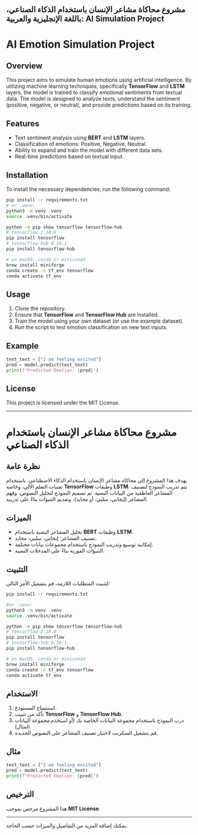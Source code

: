 مشروع محاكاة مشاعر الإنسان باستخدام الذكاء الصناعي، باللغة الإنجليزية والعربية:
AI Simulation Project
---

# AI Emotion Simulation Project

## Overview

This project aims to simulate human emotions using artificial intelligence. By utilizing machine learning techniques, specifically **TensorFlow** and **LSTM** layers, the model is trained to classify emotional sentiments from textual data. The model is designed to analyze texts, understand the sentiment (positive, negative, or neutral), and provide predictions based on its training.

## Features

- Text sentiment analysis using **BERT** and **LSTM** layers.
- Classification of emotions: Positive, Negative, Neutral.
- Ability to expand and train the model with different data sets.
- Real-time predictions based on textual input.

## Installation

To install the necessary dependencies, run the following command:

```bash
pip install -r requirements.txt
# or .venv:
python3 -m venv .venv
source .venv/bin/activate

python -m pip show tensorflow tensorflow-hub
# tensorflow 2.18.0
pip install tensorflow
# tensorflow-hub 0.16.1
pip install tensorflow-hub

# on macOS: conda or miniconad
brew install miniforge
conda create -n tf_env tensorflow
conda activate tf_env
```

## Usage

1. Clone the repository.
2. Ensure that **TensorFlow** and **TensorFlow Hub** are installed.
3. Train the model using your own dataset (or use the example dataset).
4. Run the script to test emotion classification on new text inputs.

## Example

```python
test_text = ["I am feeling excited"]
pred = model.predict(test_text)
print(f"Predicted Emotion: {pred}")
```

## License

This project is licensed under the MIT License.

---

# مشروع محاكاة مشاعر الإنسان باستخدام الذكاء الصناعي

## نظرة عامة

يهدف هذا المشروع إلى محاكاة مشاعر الإنسان باستخدام الذكاء الاصطناعي. باستخدام تقنيات التعلم الآلي، وخاصة **TensorFlow** وطبقات **LSTM**، يتم تدريب النموذج لتصنيف المشاعر العاطفية من البيانات النصية. تم تصميم النموذج لتحليل النصوص، وفهم المشاعر (إيجابي، سلبي، أو محايد)، وتقديم التنبؤات بناءً على تدريبه.

## الميزات

- تحليل المشاعر النصية باستخدام **BERT** وطبقات **LSTM**.
- تصنيف المشاعر: إيجابي، سلبي، محايد.
- إمكانية توسيع وتدريب النموذج باستخدام مجموعات بيانات مختلفة.
- التنبؤات الفورية بناءً على المدخلات النصية.

## التثبيت

لتثبيت المتطلبات اللازمة، قم بتشغيل الأمر التالي:

```bash
pip install -r requirements.txt

#or .venv:
python3 -m venv .venv
source .venv/bin/activate

python -m pip show tensorflow tensorflow-hub
# tensorflow 2.18.0
pip install tensorflow
# tensorflow-hub 0.16.1
pip install tensorflow-hub

# on macOS: conda or miniconad
brew install miniforge
conda create -n tf_env tensorflow
conda activate tf_env
```

## الاستخدام

1. استنساخ المستودع.
2. تأكد من تثبيت **TensorFlow** و **TensorFlow Hub**.
3. درب النموذج باستخدام مجموعة البيانات الخاصة بك (أو استخدم مجموعة البيانات المثال).
4. قم بتشغيل السكربت لاختبار تصنيف المشاعر على النصوص الجديدة.

## مثال

```python
test_text = ["I am feeling excited"]
pred = model.predict(test_text)
print(f"Predicted Emotion: {pred}")
```

## الترخيص

هذا المشروع مرخص بموجب **MIT License**.

---

يمكنك إضافة المزيد من التفاصيل والميزات حسب الحاجة.
